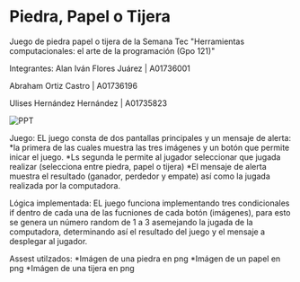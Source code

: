 # Piedra, Papel o Tijera
Juego de piedra papel o tijera de la Semana Tec "Herramientas computacionales: el arte de la programación (Gpo 121)"

Integrantes:
  Alan Iván Flores Juárez | A01736001
  
  Abraham Ortiz Castro | A01736196
  
  Ulises Hernández Hernández | A01735823
  
  
![PPT](https://github.com/AbrahamOrtiz1229/PPT/assets/127231224/356ff138-825d-4632-933c-124f95e8a365)

Juego:
  EL juego consta de dos pantallas principales y un mensaje de alerta:
  *la primera de las cuales muestra  las tres imágenes y un botón que permite inicar el juego.
  *Ls segunda le permite al jugador seleccionar que jugada realizar (selecciona entre piedra, papel o tijera)
  *El mensaje de alerta muestra el resultado (ganador, perdedor y empate) así como la jugada realizada por la computadora.


Lógica implementada:
  EL juego funciona implementando tres condicionales if dentro de cada una de las fucniones de cada botón (imágenes), 
  para esto se genera un número random de 1 a 3 asemejando la jugada de la computadora, determinando así el resultado del juego y el mensaje a desplegar al jugador.


Assest utilzados:
  *Imágen de una piedra en png
  *Imágen de un papel en png
  *Imágen de una tijera en png
